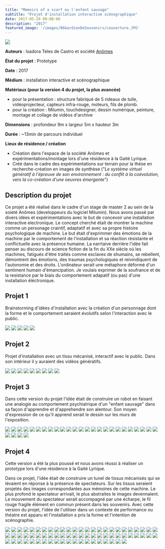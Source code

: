 ```yaml
---
title: "Memoirs of a scarf ou l'enfant sauvage"
subtitle: "Projet d'installation interactive scénographique"
date: 2017-05-20 00:00:00
description: "2017"
featured_image: '/images/06GardienDeSouvenirs/couverture.JPG'
---
```


![](/images/06GardienDeSouvenirs/insta015.gif)

**Auteurs** : Isadora Teles de Castro et société [Anômes](https://www.millumin.com/v3/index.php)
	
**État du projet** : Prototype
	
**Date** : 2017
	
**Médium** : installation interactive et scénographique
	
**Matériaux (pour la version 4 du projet, la plus avancée)** 
* pour la présentation : structure fabriqué de 5 rideaux de tulle, vidéoprojecteur, capteurs infra-rouge, moteurs, fils de plomb.
* pour la création : Milumin, touchdesigner, dessin numérique, peinture, montage et collage de vidéos d'archive

**Dimensions** : profondeur 9m x largeur 5m x hauteur 3m
	
**Durée** : ~13min de parcours individuel
	
**Lieux de résidence  / création**

* Création dans l'espace de la société Anômes et expérimentations/montage lors d'une résidence à la Gaité Lyrique.
* Créé dans le cadre des expérimentations sur terrain pour la thèse en recherche-création en images de synthèse ("*Le système virtuel génératif à l'épreuve de son environnement : du conflit à la coévolution, vers la co-création d'une oeuvres émergente*")

## Description du projet

Ce projet a été réalisé dans le cadre d'un stage de master 2 au sein de la soieté Anômes (developpeurs du logiciel Milumin). Nous avons passé par divers idées et expérimentations avec le but de concevoir une installation interactive electronique. Le concept cherché était de montrer la machine comme un personage craintif, adaptatif et avec sa propre histoire psychologique de machine. Le but était d'exprimmer des émotions de la machine par le comportement de l'installation et sa réaction résistante et conflictuelle avec la présence humaine. La narrtaive derrière l'idée fait penser au discours de science fiction de la fin du XXe siècle où les machines, fatigués d'être traités comme esclaves de shumains, se rebellent, démontrent des émotions, des traumas psychologiques et reivindiquent de l'autonomie et des droits. L'ordinateur serait une métaphore déformé d'un sentiment humain d'émancipation. Je voulais exprimer de la soufrance et de la resistance par le biais du comportement adapatif (ou pas) d'une installation éléctronique.

## Projet 1

Brainstorming d'idées d'installation avec la création d'un personnage dont la forme et le comportement seraient évolutifs selon l'interaction avec le public.

<div class="gallery" data-columns="5">
    <img src="/images/06GardienDeSouvenirs/galerie01/1.jpg">
    <img src="/images/06GardienDeSouvenirs/galerie01/2.jpg">
    <img src="/images/06GardienDeSouvenirs/galerie01/3.jpg">
    <img src="/images/06GardienDeSouvenirs/galerie01/08.png">
    <img src="/images/06GardienDeSouvenirs/galerie01/02.png">
</div>

## Projet 2

Projet d'installation avec un tissu mécanisé, interactif avec le public. Dans son intérieur il y auraient des vidéos génératifs.

<div class="gallery" data-columns="6">
    <img src="/images/06GardienDeSouvenirs/galerie04/01.jpg">
    <img src="/images/06GardienDeSouvenirs/galerie04/02.jpg">
    <img src="/images/06GardienDeSouvenirs/galerie04/03.jpg">
    <img src="/images/06GardienDeSouvenirs/galerie04/04.jpg">
    <img src="/images/06GardienDeSouvenirs/galerie04/05.jpg">
    <img src="/images/06GardienDeSouvenirs/galerie04/07.jpg">
    <img src="/images/06GardienDeSouvenirs/galerie04/09.jpg">
    <img src="/images/06GardienDeSouvenirs/galerie04/10.jpg">
    <img src="/images/06GardienDeSouvenirs/galerie04/12.jpg">
</div>

## Projet 3

Dans cette version du projet l'idée était de construire un robot en faisant une analogie au comportement psychiatrique d'un "enfant sauvage" dans sa façon d'apprendre et d'apprehendre son alentour. Son moyen d'expression de ce qu'il apprend serait le dessin sur les murs de l'exposition.

<div class="gallery" data-columns="4">
    <img src="/images/06GardienDeSouvenirs/galerie03/01.jpg">
    <img src="/images/06GardienDeSouvenirs/galerie03/01.png">
    <img src="/images/06GardienDeSouvenirs/galerie03/02.jpg">
    <img src="/images/06GardienDeSouvenirs/galerie03/02.png">
    <img src="/images/06GardienDeSouvenirs/galerie03/03.jpg">
    <img src="/images/06GardienDeSouvenirs/galerie03/04.jpg">
    <img src="/images/06GardienDeSouvenirs/galerie03/05.jpg">
    <img src="/images/06GardienDeSouvenirs/galerie03/06.jpg">
    <img src="/images/06GardienDeSouvenirs/galerie03/07.jpg">
    <img src="/images/06GardienDeSouvenirs/galerie03/08.jpg">
    <img src="/images/06GardienDeSouvenirs/galerie03/09.jpg">
    <img src="/images/06GardienDeSouvenirs/galerie03/10.jpg">
    <img src="/images/06GardienDeSouvenirs/galerie03/11.jpg">
    <img src="/images/06GardienDeSouvenirs/galerie03/12.jpg">
    <img src="/images/06GardienDeSouvenirs/galerie03/13.jpg">
    <img src="/images/06GardienDeSouvenirs/galerie03/14.jpg">
    <img src="/images/06GardienDeSouvenirs/galerie03/15.jpg">
    <img src="/images/06GardienDeSouvenirs/galerie03/16.jpg">
    <img src="/images/06GardienDeSouvenirs/galerie03/17.jpg">
    <img src="/images/06GardienDeSouvenirs/galerie03/18.jpg">
    <img src="/images/06GardienDeSouvenirs/galerie03/19.jpg">
    <img src="/images/06GardienDeSouvenirs/galerie03/20.jpg">
    <img src="/images/06GardienDeSouvenirs/galerie03/21.jpg">
    <img src="/images/06GardienDeSouvenirs/galerie03/22.jpg">
    <img src="/images/06GardienDeSouvenirs/galerie03/23.jpg">
    <img src="/images/06GardienDeSouvenirs/galerie03/24.jpg">
    <img src="/images/06GardienDeSouvenirs/galerie03/25.jpg">
    <img src="/images/06GardienDeSouvenirs/galerie03/26.jpg">
    <img src="/images/06GardienDeSouvenirs/galerie03/insta.gif">
</div>

## Projet 4

Cette version a été la plus poussé et nous avons réussi à réaliser un prototype lors d'une résidence à la Gaité Lyrique. 

Dans ce projet, l'idée était de construire un tunel de tissus mécanisés qui se lévaient en réponse à la présence de spectateurs. Sur les tissus seraient projetés des images correspondantes aux mémoires de cette machine. Le plus profond le spectateur arrivait, le plus abstraites le images devennaient. Le mouvement du spectateur serait accompagné par une écharpe, le fil rouge fragile élément en commun présent dans les souvenirs. Avec cette version du projet, l'idée de l'utiliser dans un contexte de performance ou théatre est apparu et l'installation a pris la forme et l'intention de scénographie.

<div class="gallery" data-columns="5">
    <img src="/images/06GardienDeSouvenirs/galerie02/1.gif">
    <img src="/images/06GardienDeSouvenirs/galerie02/2.gif">
    <img src="/images/06GardienDeSouvenirs/galerie02/3.gif">
    <img src="/images/06GardienDeSouvenirs/galerie02/4.gif">
    <img src="/images/06GardienDeSouvenirs/galerie02/5.png">
    <img src="/images/06GardienDeSouvenirs/galerie02/6.png">
    <img src="/images/06GardienDeSouvenirs/galerie02/7.png">
    <img src="/images/06GardienDeSouvenirs/galerie02/8.png">
    <img src="/images/06GardienDeSouvenirs/galerie02/9.png">
    <img src="/images/06GardienDeSouvenirs/galerie02/10.png">
    <img src="/images/06GardienDeSouvenirs/galerie02/11.JPG">
    <img src="/images/06GardienDeSouvenirs/galerie02/12.png">
    <img src="/images/06GardienDeSouvenirs/galerie02/13.png">
    <img src="/images/06GardienDeSouvenirs/galerie02/14.jpg">
    <img src="/images/06GardienDeSouvenirs/galerie02/15.jpg">
    <img src="/images/06GardienDeSouvenirs/galerie02/16.gif">
    <img src="/images/06GardienDeSouvenirs/galerie02/17.jpg">
    <img src="/images/06GardienDeSouvenirs/galerie02/18.jpg">
    <img src="/images/06GardienDeSouvenirs/galerie02/19.png">
    <img src="/images/06GardienDeSouvenirs/galerie02/20.png">
    <img src="/images/06GardienDeSouvenirs/galerie02/21.png">
    <img src="/images/06GardienDeSouvenirs/galerie02/22.png">
    <img src="/images/06GardienDeSouvenirs/galerie02/23.png">
    <img src="/images/06GardienDeSouvenirs/galerie02/24.png">
    <img src="/images/06GardienDeSouvenirs/galerie02/25.png">
    <img src="/images/06GardienDeSouvenirs/galerie02/26.png">
    <img src="/images/06GardienDeSouvenirs/galerie02/27.png">
    <img src="/images/06GardienDeSouvenirs/galerie02/28.png">
    <img src="/images/06GardienDeSouvenirs/galerie02/29.gif">
    <img src="/images/06GardienDeSouvenirs/galerie02/30.gif">
    <img src="/images/06GardienDeSouvenirs/galerie02/31.jpg">
    <img src="/images/06GardienDeSouvenirs/galerie02/33.gif">
    <img src="/images/06GardienDeSouvenirs/galerie02/34.jpg">
    <img src="/images/06GardienDeSouvenirs/galerie02/35.JPG">
    <img src="/images/06GardienDeSouvenirs/galerie02/36.jpg">
    <img src="/images/06GardienDeSouvenirs/galerie02/37.gif">
    <img src="/images/06GardienDeSouvenirs/galerie02/38.JPG">
    <img src="/images/06GardienDeSouvenirs/galerie02/39.JPG">
    <img src="/images/06GardienDeSouvenirs/galerie02/41.JPG">
    <img src="/images/06GardienDeSouvenirs/galerie02/42.gif">
    <img src="/images/06GardienDeSouvenirs/galerie02/44.gif">
    <img src="/images/06GardienDeSouvenirs/galerie02/45.gif">
    <img src="/images/06GardienDeSouvenirs/galerie02/46.gif">
    <img src="/images/06GardienDeSouvenirs/galerie02/47.gif">
    <img src="/images/06GardienDeSouvenirs/galerie02/48.gif">
    <img src="/images/06GardienDeSouvenirs/galerie02/49.gif">
    <img src="/images/06GardienDeSouvenirs/galerie02/50.gif">
    <img src="/images/06GardienDeSouvenirs/galerie02/51.JPG">
    <img src="/images/06GardienDeSouvenirs/galerie02/52.gif">
    <img src="/images/06GardienDeSouvenirs/galerie02/53.gif">
    <img src="/images/06GardienDeSouvenirs/galerie02/54.gif">
    <img src="/images/06GardienDeSouvenirs/galerie02/55.jpg">
    <img src="/images/06GardienDeSouvenirs/galerie02/56.jpg">
    <img src="/images/06GardienDeSouvenirs/galerie02/57.jpg">
    <img src="/images/06GardienDeSouvenirs/galerie02/58.jpg">
    <img src="/images/06GardienDeSouvenirs/galerie02/59.jpg">
    <img src="/images/06GardienDeSouvenirs/galerie02/60.jpg">
    <img src="/images/06GardienDeSouvenirs/galerie02/61.jpg">
    <img src="/images/06GardienDeSouvenirs/galerie02/62.jpg">
    <img src="/images/06GardienDeSouvenirs/galerie02/63.png">
    <img src="/images/06GardienDeSouvenirs/galerie02/64.gif">
    <img src="/images/06GardienDeSouvenirs/galerie02/65.gif">
    <img src="/images/06GardienDeSouvenirs/galerie02/66.gif">
    <img src="/images/06GardienDeSouvenirs/galerie02/67.gif">
    <img src="/images/06GardienDeSouvenirs/galerie02/68.gif">
    <img src="/images/06GardienDeSouvenirs/galerie02/69.jpg">
    <img src="/images/06GardienDeSouvenirs/galerie02/70.gif">
    <img src="/images/06GardienDeSouvenirs/galerie02/71.jpg">
    <img src="/images/06GardienDeSouvenirs/galerie02/72.gif">
    <img src="/images/06GardienDeSouvenirs/galerie02/73.gif">
</div>